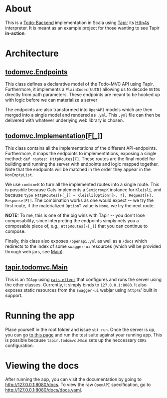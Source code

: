 # About

This is a [Todo-Backend](https://www.todobackend.com/) implementation in Scala using [Tapir](https://github.com/softwaremill/tapir) its [Http4s](https://github.com/http4s/http4s) interpreter. It is meant as an example project for those wanting to see Tapir **in-action**.

# Architecture

## [todomvc.Endpoints](src/main/scala/tapir/todomvc/Endpoints.scala)

This class defines a declarative model of the Todo-MVC API using Tapir. Furthermore, it implements a `PlainCodec[UUID]` allowing us to decode `UUID`s directly from path parameters. These endpoints are meant to be hooked up with logic before we can materialize a server

The endpoints are also transformed into `OpenAPI` models which are then merged into a single model and rendered as `.yml`.
This `.yml` file can then be delivered with whatever underlying web library is chosen.

## [todomvc.Implementation[F[_]]](src/main/scala/tapir/todomvc/Implementation.scala)

This class contains all the implementations of the different API-endpoints. Furthermore, it maps the endpoints to implementations, exposing a single method: `def routes: HttpRoutes[F]`.
These routes are the final model for building and running the server with endpoints and logic mapped together. Note that the endpoints will be matched in the order they appear in the `NonEmptyList`.

We use `combineK` to turn all the implemented routes into a single route. This is possible because Cats implements a `SemigroupK` instance for `Kleisli`, and because `type HttpRoutes[F[_]] = Kleisli[OptionT[F, ?], Request[F], Response[F]]`. The combination works as one would expect -- we try the first route, if the materialized `OptionT` value is `None`, we try the next route.
 
**NOTE:** To me, this is one of the big wins with Tapir -- you don't lose composability, since interpreting the endpoints simply nets you a composable piece of, e.g., `HttpRoutes[F[_]]` that you can continue to compose. 

Finally, this class also exposes `/openapi.yml` as well as a `/docs` which redirects to the index of some `swagger-ui` resources (which will be provided through web jars, see [Main](src/main/scala/tapir/todomvc/Main.scala)).

## [tapir.todomvc.Main](src/main/scala/tapir/todomvc/Main.scala)

This is an `IOApp` using [`cats-effect`](https://github.com/typelevel/cats-effect) that configures and runs the server using the other classes. Currently, it simply binds to `127.0.0.1:8080`. It also exposes static resources from the `swagger-ui` webjar using `http4s`' built in support.

# Running the app

Place yourself in the root folder and issue `sbt run`. Once the server is up, you can go [to this page](https://www.todobackend.com/specs/index.html?http://127.0.0.1:8080/todo/) and run the test suite against your running app. This is possible because `tapir.todomvc.Main` sets up the neccessary `CORS` configuration.

# Viewing the docs

After running the app, you can visit the documentation by going to http://127.0.0.1:8080/docs. 
To view the raw `OpenAPI` specification, go to http://127.0.0.1:8080/docs/docs.yaml.